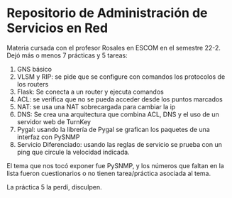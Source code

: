 # Repositorio de Administración de Servicios en Red
Materia cursada con el profesor Rosales en ESCOM en el semestre 22-2. Dejó más o menos 7 prácticas y 5 tareas:

  1. GNS básico
  3. VLSM y RIP: se pide que se configure con comandos los protocolos de los routers
  4. Flask: Se conecta a un router y ejecuta comandos
  5. ACL: se verifica que no se pueda acceder desde los puntos marcados
  8. NAT: se usa una NAT sobrecargada para cambiar la ip
  10. DNS: Se crea una arquitectura que combina ACL, DNS y el uso de un servidor web de TurnKey
  12. Pygal: usando la librería de Pygal se grafican los paquetes de una interfaz con PySNMP
  13. Servicio Diferenciado: usando las reglas de servicio se prueba con un ping que circule la velocidad indicada.

El tema que nos tocó exponer fue PySNMP, y los números que faltan en la lista fueron cuestionarios o no tienen tarea/práctica asociada al tema.

La práctica 5 la perdí, disculpen. 